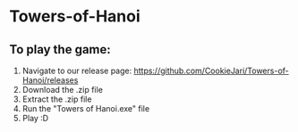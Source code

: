 # Towers-of-Hanoi

## To play the game:
1. Navigate to our release page: https://github.com/CookieJari/Towers-of-Hanoi/releases
2. Download the .zip file
3. Extract the .zip file
4. Run the "Towers of Hanoi.exe" file
5. Play :D

